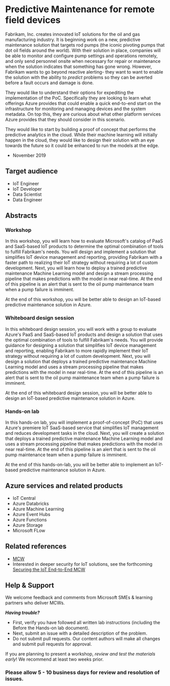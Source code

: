 # Predictive Maintenance for remote field devices

Fabrikam, Inc. creates innovated IoT solutions for the oil and gas manufacturing industry. It is beginning work on a new, predictive maintenance solution that targets rod pumps (the iconic pivoting pumps that dot oil fields around the world). With their solution in place, companies will be able to monitor and configure pump settings and operations remotely, and only send personnel onsite when necessary for repair or maintenance when the solution indicates that something has gone wrong. However, Fabrikam wants to go beyond reactive alerting- they want to want to enable the solution with the ability to _predict_ problems so they can be averted before a fault occurs and damage is done.

They would like to understand their options for expediting the implementation of the PoC. Specifically they are looking to learn what offerings Azure provides that could enable a quick end-to-end start on the infrastructure for monitoring and managing devices and the system metadata. On top this, they are curious about what other platform services Azure provides that they should consider in this scenario.

They would like to start by building a proof of concept that performs the predictive analytics in the cloud. While their machine learning will initially happen in the cloud, they would like to design their solution with an eye towards the future so it could be enhanced to run the models at the edge.

- November 2019

## Target audience

- IoT Engineer
- IoT Developer
- Data Scientist
- Data Engineer

## Abstracts

### Workshop

In this workshop, you will learn how to evaluate Microsoft's catalog of PaaS and SaaS-based IoT products to determine the optimal combination of tools to fulfill Fabrikam's needs. You will design and implement a solution that simplifies IoT device management and reporting, providing Fabrikam with a faster path to realizing their IoT strategy without requiring a lot of custom development. Next, you will learn how to deploy a trained predictive maintenance Machine Learning model and design a stream processing pipeline that makes predictions with the model in near real-time. At the end of this pipeline is an alert that is sent to the oil pump maintenance team when a pump failure is imminent.

At the end of this workshop, you will be better able to design an IoT-based predictive maintenance solution in Azure.

### Whiteboard design session

In this whiteboard design session, you will work with a group to evaluate Azure's PaaS and SaaS-based IoT products and design a solution that uses the optimal combination of tools to fulfill Fabrikam's needs. You will provide guidance for designing a solution that simplifies IoT device management and reporting, enabling Fabrikam to more rapidly implement their IoT strategy without requiring a lot of custom development. Next, you will design a solution that deploys a trained predictive maintenance Machine Learning model and uses a stream processing pipeline that makes predictions with the model in near real-time. At the end of this pipeline is an alert that is sent to the oil pump maintenance team when a pump failure is imminent.

At the end of this whiteboard design session, you will be better able to design an IoT-based predictive maintenance solution in Azure.

### Hands-on lab

In this hands-on lab, you will implement a proof-of-concept (PoC) that uses Azure's premiere IoT SaaS-based service that simplifies IoT management and reduces development tasks in the cloud. Next, you will create a solution that deploys a trained predictive maintenance Machine Learning model and uses a stream processing pipeline that makes predictions with the model in near real-time. At the end of this pipeline is an alert that is sent to the oil pump maintenance team when a pump failure is imminent.

At the end of this hands-on-lab, you will be better able to implement an IoT-based predictive maintenance solution in Azure.

## Azure services and related products

- IoT Central
- Azure Databricks
- Azure Machine Learning
- Azure Event Hubs
- Azure Functions
- Azure Storage
- Microsoft FLow

## Related references

- [MCW](https://github.com/Microsoft/MCW)
- Interested in deeper security for IoT solutions, see the forthcoming [Securing the IoT End-to-End MCW](https://github.com/microsoft/MCW-Securing-the-IoT-end-to-end)

## Help & Support

We welcome feedback and comments from Microsoft SMEs & learning partners who deliver MCWs.

**_Having trouble?_**

- First, verify you have followed all written lab instructions (including the Before the Hands-on lab document).
- Next, submit an issue with a detailed description of the problem.
- Do not submit pull requests. Our content authors will make all changes and submit pull requests for approval.

If you are planning to present a workshop, _review and test the materials early_! We recommend at least two weeks prior.

### Please allow 5 - 10 business days for review and resolution of issues.
